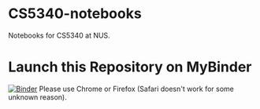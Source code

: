 # CS5340-notebooks
Notebooks for CS5340 at NUS. 

# Launch this Repository on MyBinder
[![Binder](https://mybinder.org/badge_logo.svg)](https://mybinder.org/v2/gh/crslab/CS5340-notebooks/master) 
Please use Chrome or Firefox (Safari doesn't work for some unknown reason).


